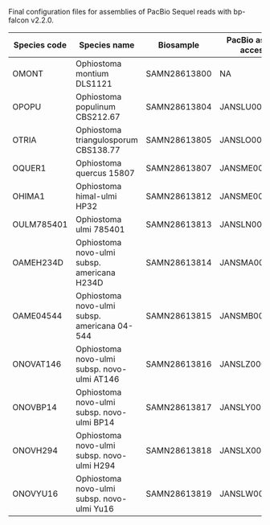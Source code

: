 Final configuration files for assemblies of PacBio Sequel reads with bp-falcon v2.2.0.



| Species code | Species name | Biosample | PacBio assembly accession |
|--------------|--------------|-----------|-----------|
|OMONT|Ophiostoma montium DLS1121|SAMN28613800|NA|
|OPOPU|Ophiostoma populinum CBS212.67|SAMN28613804|JANSLU000000000|
|OTRIA|Ophiostoma triangulosporum CBS138.77|SAMN28613805|JANSLO000000000|
|OQUER1|Ophiostoma quercus 15807|SAMN28613807|JANSME000000000|
|OHIMA1|Ophiostoma himal-ulmi HP32|SAMN28613812|JANSME000000000|
|OULM785401|Ophiostoma ulmi 785401|SAMN28613813|JANSLN000000000|
|OAMEH234D|Ophiostoma novo-ulmi subsp. americana H234D|SAMN28613814|JANSMA000000000|
|OAME04544|Ophiostoma novo-ulmi subsp. americana 04-544|SAMN28613815|JANSMB000000000|
|ONOVAT146|Ophiostoma novo-ulmi subsp. novo-ulmi AT146|SAMN28613816|JANSLZ000000000|
|ONOVBP14|Ophiostoma novo-ulmi subsp. novo-ulmi BP14|SAMN28613817|JANSLY000000000|
|ONOVH294|Ophiostoma novo-ulmi subsp. novo-ulmi H294|SAMN28613818|JANSLX000000000|
|ONOVYU16|Ophiostoma novo-ulmi subsp. novo-ulmi Yu16|SAMN28613819|JANSLW000000000|


